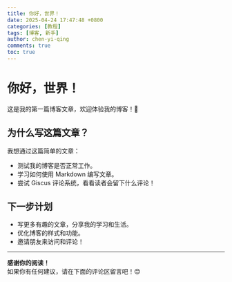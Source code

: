 ```yaml
---
title: 你好，世界！
date: 2025-04-24 17:47:48 +0800
categories: [教程]
tags: [博客, 新手]
author: chen-yi-qing
comments: true
toc: true
---
```


# 你好，世界！

这是我的第一篇博客文章，欢迎体验我的博客！🎉

## 为什么写这篇文章？
我想通过这篇简单的文章：
- 测试我的博客是否正常工作。
- 学习如何使用 Markdown 编写文章。
- 尝试 Giscus 评论系统，看看读者会留下什么评论！

## 下一步计划
- 写更多有趣的文章，分享我的学习和生活。
- 优化博客的样式和功能。
- 邀请朋友来访问和评论！

---

**感谢你的阅读！**  
如果你有任何建议，请在下面的评论区留言吧！😊
